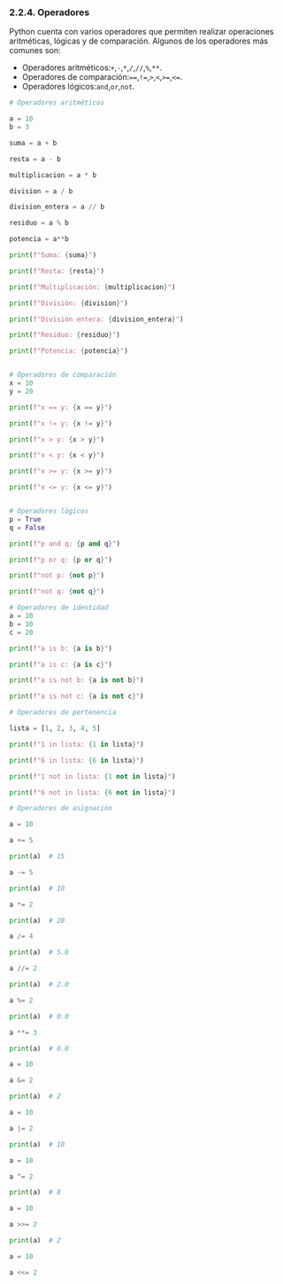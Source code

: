### 2.2.4. Operadores

Python cuenta con varios operadores que permiten realizar operaciones aritméticas, lógicas y de comparación. Algunos de los operadores más comunes son:

- Operadores aritméticos:`+`,`-`,`*`,`/`,`//`,`%`,`**`.
- Operadores de comparación:`==`,`!=`,`>`,`<`,`>=`,`<=`.
- Operadores lógicos:`and`,`or`,`not`.

```python
# Operadores aritméticos

a = 10
b = 3

suma = a + b

resta = a - b

multiplicacion = a * b

division = a / b

division_entera = a // b

residuo = a % b

potencia = a**b

print(f"Suma: {suma}")

print(f"Resta: {resta}")

print(f"Multiplicación: {multiplicacion}")

print(f"División: {division}")

print(f"División entera: {division_entera}")

print(f"Residuo: {residuo}")

print(f"Potencia: {potencia}")


# Operadores de comparación
x = 10
y = 20

print(f"x == y: {x == y}")

print(f"x != y: {x != y}")

print(f"x > y: {x > y}")

print(f"x < y: {x < y}")

print(f"x >= y: {x >= y}")

print(f"x <= y: {x <= y}")


# Operadores lógicos
p = True
q = False

print(f"p and q: {p and q}")

print(f"p or q: {p or q}")

print(f"not p: {not p}")

print(f"not q: {not q}")

# Operadores de identidad
a = 10
b = 10
c = 20

print(f"a is b: {a is b}")

print(f"a is c: {a is c}")

print(f"a is not b: {a is not b}")

print(f"a is not c: {a is not c}")

# Operadores de pertenencia

lista = [1, 2, 3, 4, 5]

print(f"1 in lista: {1 in lista}")

print(f"6 in lista: {6 in lista}")

print(f"1 not in lista: {1 not in lista}")

print(f"6 not in lista: {6 not in lista}")

# Operadores de asignación

a = 10

a += 5

print(a)  # 15

a -= 5

print(a)  # 10

a *= 2

print(a)  # 20

a /= 4

print(a)  # 5.0

a //= 2

print(a)  # 2.0

a %= 2

print(a)  # 0.0

a **= 3

print(a)  # 0.0

a = 10

a &= 2

print(a)  # 2

a = 10

a |= 2

print(a)  # 10

a = 10

a ^= 2

print(a)  # 8

a = 10

a >>= 2

print(a)  # 2

a = 10

a <<= 2

```
